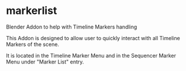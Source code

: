 # markerlist
Blender Addon to help with Timeline Markers handling

This Addon is designed to allow user to quickly interact with all Timeline Markers of the scene.

It is located in the Timeline Marker Menu and in the Sequencer Marker Menu under "Marker List" entry.
